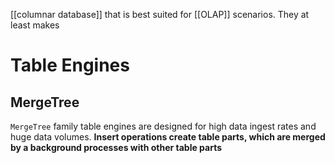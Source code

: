 [[columnar database]] that is best suited for [[OLAP]] scenarios.
They at least makes 

# Table Engines


## MergeTree
`MergeTree` family table engines are designed for high data ingest rates and huge data volumes.
**Insert operations create table parts, which are merged by a background processes with other table parts**
